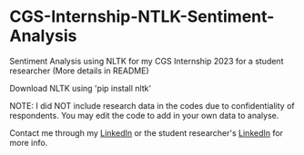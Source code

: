 # CGS-Internship-NTLK-Sentiment-Analysis
Sentiment Analysis using NLTK for my CGS Internship 2023 for a student researcher (More details in README)

Download NLTK using 'pip install nltk' 

NOTE: I did NOT include research data in the codes due to confidentiality of respondents. You may edit the code to add in your own data to analyse. 

Contact me through my [LinkedIn](https://www.linkedin.com/in/kairostay/) or the student researcher's [LinkedIn](https://www.linkedin.com/in/kaeden-l-173ab026b) for more info. 
